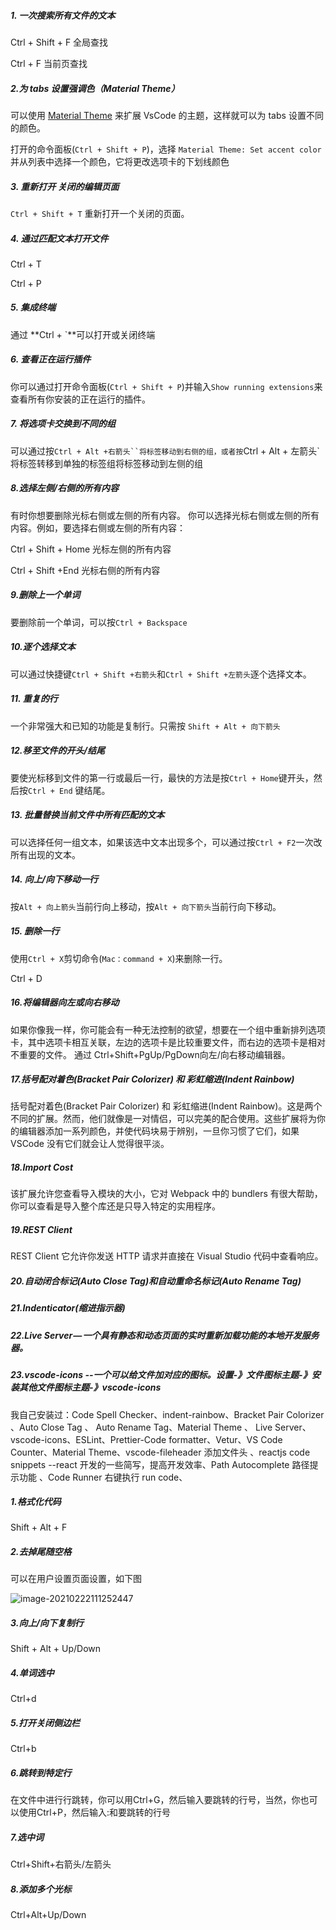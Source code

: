 ##### 1. 一次搜索所有文件的文本

 Ctrl + Shift + F  全局查找

Ctrl + F 当前页查找

##### 2.为 tabs 设置强调色（Material Theme）

可以使用 [Material Theme](https://link.juejin.im/?target=https%3A%2F%2Fmarketplace.visualstudio.com%2Fitems%3FitemName%3DEquinusocio.vsc-material-theme) 来扩展 VsCode 的主题，这样就可以为 tabs 设置不同的颜色。

打开的命令面板(`Ctrl + Shift + P`)，选择 `Material Theme: Set accent color`并从列表中选择一个颜色，它将更改选项卡的下划线颜色

##### 3. 重新打开 关闭的编辑页面

`Ctrl + Shift + T` 重新打开一个关闭的页面。

##### 4. 通过匹配文本打开文件

Ctrl + T 

Ctrl + P

##### 5. 集成终端

通过 **Ctrl + `**可以打开或关闭终端

##### 6. 查看正在运行插件

你可以通过打开命令面板(`Ctrl + Shift + P`)并输入`Show running extensions`来查看所有你安装的正在运行的插件。

##### 7. 将选项卡交换到不同的组

可以通过按`Ctrl + Alt +右箭头``将标签移动到右侧的组，或者按`Ctrl + Alt + 左箭头`将标签转移到单独的标签组将标签移动到左侧的组

##### 8.选择左侧/右侧的所有内容

有时你想要删除光标右侧或左侧的所有内容。 你可以选择光标右侧或左侧的所有内容。例如，要选择右侧或左侧的所有内容：

Ctrl + Shift + Home 光标左侧的所有内容

Ctrl + Shift +End 光标右侧的所有内容

##### 9.删除上一个单词

要删除前一个单词，可以按`Ctrl + Backspace`

##### 10.逐个选择文本

可以通过快捷键`Ctrl + Shift +右箭头`和`Ctrl + Shift +左箭头`逐个选择文本。

##### 11. 重复的行

一个非常强大和已知的功能是复制行。只需按 `Shift + Alt + 向下箭头`

##### 12.移至文件的开头/结尾

要使光标移到文件的第一行或最后一行，最快的方法是按`Ctrl + Home`键开头，然后按`Ctrl + End` 键结尾。

##### 13. 批量替换当前文件中所有匹配的文本

可以选择任何一组文本，如果该选中文本出现多个，可以通过按`Ctrl + F2`一次改所有出现的文本。

##### 14. 向上/向下移动一行

按`Alt + 向上箭头`当前行向上移动，按`Alt + 向下箭头`当前行向下移动。

##### 15. 删除一行

使用`Ctrl + X`剪切命令(`Mac：command + X`)来删除一行。

Ctrl + D

##### 16.将编辑器向左或向右移动

如果你像我一样，你可能会有一种无法控制的欲望，想要在一个组中重新排列选项卡，其中选项卡相互关联，左边的选项卡是比较重要文件，而右边的选项卡是相对不重要的文件。 通过 Ctrl+Shift+PgUp/PgDown向左/向右移动编辑器。

##### 17.括号配对着色(Bracket Pair Colorizer) 和 彩虹缩进(Indent Rainbow)
括号配对着色(Bracket Pair Colorizer) 和 彩虹缩进(Indent Rainbow)。这是两个不同的扩展。然而，他们就像是一对情侣，可以完美的配合使用。这些扩展将为你的编辑器添加一系列颜色，并使代码块易于辨别，一旦你习惯了它们，如果 VSCode 没有它们就会让人觉得很平淡。

##### 18.Import Cost
该扩展允许您查看导入模块的大小，它对 Webpack 中的 bundlers 有很大帮助，你可以查看是导入整个库还是只导入特定的实用程序。

##### 19.REST Client 
REST Client 它允许你发送 HTTP 请求并直接在 Visual Studio 代码中查看响应。

##### 20.自动闭合标记(Auto Close Tag)和自动重命名标记(Auto Rename Tag)
##### 21.Indenticator(缩进指示器)
##### 22.Live Server — 一个具有静态和动态页面的实时重新加载功能的本地开发服务器。
##### 23.vscode-icons  --一个可以给文件加对应的图标。设置-》文件图标主题-》安装其他文件图标主题-》vscode-icons

我自己安装过：Code Spell Checker、indent-rainbow、Bracket Pair Colorizer 、Auto Close Tag 、 Auto Rename Tag、Material Theme 、 Live Server、vscode-icons、ESLint、Prettier-Code formatter、Vetur、VS Code Counter、Material Theme、vscode-fileheader 添加文件头 、reactjs code snippets --react 开发的一些简写，提高开发效率、Path Autocomplete 路径提示功能 、Code Runner 右键执行  run code、
##### 1.格式化代码

Shift + Alt + F

##### 2.去掉尾随空格

可以在用户设置页面设置，如下图

![image-20210222111252447](C:\Users\Grace.Liu1\AppData\Roaming\Typora\typora-user-images\image-20210222111252447.png)

##### 3.向上/向下复制行

Shift + Alt + Up/Down

##### 4.单词选中

Ctrl+d

##### 5.打开关闭侧边栏

Ctrl+b

##### 6.跳转到特定行

在文件中进行行跳转，你可以用Ctrl+G，然后输入要跳转的行号，当然，你也可以使用Ctrl+P，然后输入:和要跳转的行号

##### 7.选中词

Ctrl+Shift+右箭头/左箭头

##### 8.添加多个光标

Ctrl+Alt+Up/Down



